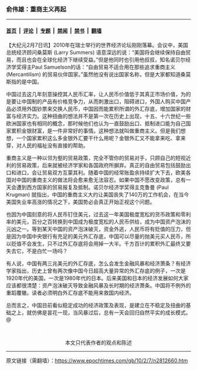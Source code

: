 ### 俞伟雄：重商主义再起

---

#### [首页](../../../..?n2812660) &nbsp;|&nbsp; [评论](../../../../../epoch-comment?n2812660) &nbsp;|&nbsp; [专题](../../../../../epoch-special?n2812660) &nbsp;|&nbsp; [禁闻](../../../../../epoch-news?n2812660) &nbsp;|&nbsp; [禁书](../../../../../books?n2812660) &nbsp;|&nbsp; [翻墙](https://github.com/gfw-breaker/nogfw/blob/master/README.md?n2812660)


<div class="post_content" id="artbody" itemprop="articleBody">
 <!-- article content begin -->
 <p>
  【大纪元2月7日讯】2010年在瑞士举行的世界经济论坛刚刚落幕。会议中，美国总统经济顾问桑莫斯 (Larry Summers) 语意深远的说：“美国将会继续保持自由贸易，而且也会在全球化经济下继续受益。”但是他同时也引用他叔叔，知名诺贝尔经济学奖得主Paul Samuelson的话：“自由贸易不适合用在那些追求重商主义 (Mercantilism) 的贸易伙伴国家。”虽然他没有说出国家名称，但是大家都知道桑莫斯指的是中国。
 </p>
 <p>
  中国过去这几年刻意操控其人民币汇率，让人民币价值低于其真正市场价值，为的是要让中国制的产品有价格竞争力，从而刺激出口，阻碍进口，外国人购买中国产品必须用外国钞票来交换人民币，中国因而能累积所谓的外汇存底，增加国家的财富与经济实力。这种扭曲的想法并不是第一次在历史上出现，十五、十六世纪一些欧洲国家也有相同的概念，那时候他们也认为一直鼓励出口、抵制进口能为自己国家累积金银财富，是一件非常好的事情。这种想法就叫做重商主义。但是我们想想，一个国家累积这么多金银外汇要干什么用呢？金银外汇又不能拿来吃、拿来穿，对人民的福祉没有直接的帮助。
 </p>
 <p>
  重商主义是一种以邻为壑的贸易政策，完全不管你的贸易对手，只顾自己的短视近利的贸易政策，后来就被经济学家和各国政府所摒弃。真正的自由贸易包括鼓励出口和进口，会让贸易双方互蒙其利。随着中国的经常账盈余持续扩大下去，欧美各国对中国的重商主义的做法将会愈来愈无法容忍。如果中国不愿改变政策，总有一天会遭到西方国家的贸易报复及抵制。诺贝尔经济学奖得主克鲁曼 (Paul Krugman) 就指出，中国的重商主义大约让美国丧失了140万的工作机会，在当今美国失业率高涨的情况之下，美国势必会真正开始正视这个问题。
 </p>
 <p>
  也因为中国刻意的将人民币钉住美元，过去这一年美国极度宽松的货币政策和零利率的美元，百分之百转换到中国成为极度宽松的人民币供给，成为中国资产泡沫的元凶之一。等到某天中国的资产泡沫破灭，资金外逃，人民币将有贬值的压力，但是因为中国中央银行有充足的美元外汇存底，中国可以尽量的抛美元买人民币，所以贬值不会发生，只不过外汇存底将会用掉一大半。千方百计的累积外汇最终又要失去它，不是白忙一场吗？
 </p>
 <p>
  有人说，中国有两三兆美元的外汇存底，怎么会发生金融风暴和经济萧条？有经济学家指出，历史上曾有两次像中国今日超高大量异常的外汇存底的例子，一次是1920年代的美国，一次是1980年代的日本。后来美国和日本的经济发展如何大家应该都很清楚：资产泡沫破灭导致金融风暴及长时期的经济萧条。中国将不例外的重蹈覆辙。读者必须明白外汇存底不能用来救国内经济。
 </p>
 <p>
  总而言之，中国目前看似稳定成功的经济政策及表现，是建立在不稳定及扭曲的基础之上，就仿佛是昙花一现，当风暴过后，总有一天会回归自然平实的成长模式。@
 </p>
 <p>
  <font color="#ffffff">
   (http://www.dajiyuan.com)
  </font>
  <br/>
  <center>
   <font class="GY13">
    本文只代表作者的观点和陈述
   </font>
  </center>
 </p>
 <!-- article content end -->
 <div id="below_article_ad">
 </div>
</div>


---

原文链接（需翻墙）：https://www.epochtimes.com/gb/10/2/7/n2812660.htm